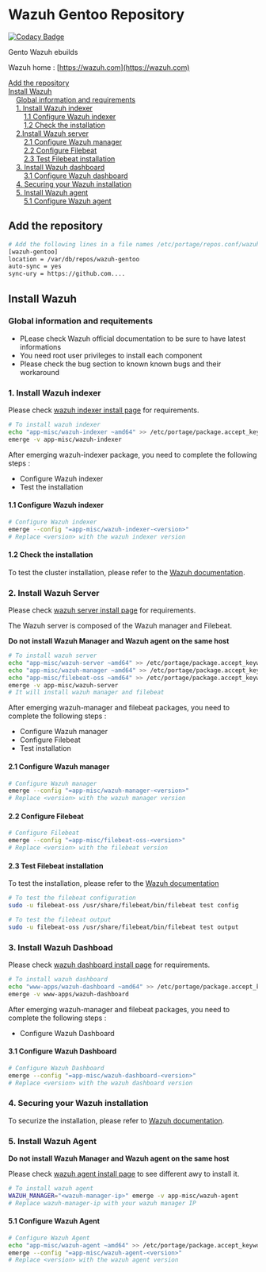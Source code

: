 # Wazuh Gentoo Repository

[![Codacy Badge](https://api.codacy.com/project/badge/Grade/7c296f154be2472ab330739575e44b05)](https://app.codacy.com/gh/tthh430/wazuh-gentoo?utm_source=github.com&utm_medium=referral&utm_content=tthh430/wazuh-gentoo&utm_campaign=Badge_Grade)

Gento Wazuh ebuilds

Wazuh home : [https://wazuh.com](https://wazuh.com)

[Add the repository](#add-the-repository)\
[Install Wazuh](#install-wazuh)\
&nbsp;&nbsp;&nbsp;&nbsp;[Global information and requirements](#global-information-and-requitements)\
&nbsp;&nbsp;&nbsp;&nbsp;[1. Install Wazuh indexer](#1-install-wazuh-indexer)\
&nbsp;&nbsp;&nbsp;&nbsp;&nbsp;&nbsp;&nbsp;&nbsp;[1.1 Configure Wazuh indexer](#11-configure-wazuh-indexer)\
&nbsp;&nbsp;&nbsp;&nbsp;&nbsp;&nbsp;&nbsp;&nbsp;[1.2 Check the installation](#12-check-the-installation)\
&nbsp;&nbsp;&nbsp;&nbsp;[2.Install Wazuh server](#2-install-wazuh-server)\
&nbsp;&nbsp;&nbsp;&nbsp;&nbsp;&nbsp;&nbsp;&nbsp;[2.1 Configure Wazuh manager](#21-configure-wazuh-manager)\
&nbsp;&nbsp;&nbsp;&nbsp;&nbsp;&nbsp;&nbsp;&nbsp;[2.2 Configure Filebeat](#22-configure-filebeat)\
&nbsp;&nbsp;&nbsp;&nbsp;&nbsp;&nbsp;&nbsp;&nbsp;[2.3 Test Filebeat installation](#23-test-filebeat-installation)\
&nbsp;&nbsp;&nbsp;&nbsp;[3. Install Wazuh dashboard](#3-install-wazuh-dashboad)\
&nbsp;&nbsp;&nbsp;&nbsp;&nbsp;&nbsp;&nbsp;&nbsp;[3.1 Configure Wazuh dashboard](#31-configure-wazuh-dashboard)\
&nbsp;&nbsp;&nbsp;&nbsp;[4. Securing your Wazuh installation](#4-securing-your-wazuh-installation)\
&nbsp;&nbsp;&nbsp;&nbsp;[5. Install Wazuh agent](#5-install-wazuh-agent)\
&nbsp;&nbsp;&nbsp;&nbsp;&nbsp;&nbsp;&nbsp;&nbsp;[5.1 Configure Wazuh agent](#51-configure-wazuh-agent)

## Add the repository

```bash
# Add the following lines in a file names /etc/portage/repos.conf/wazuh-gentoo.conf
[wazuh-gentoo]
location = /var/db/repos/wazuh-gentoo
auto-sync = yes
sync-ury = https://github.com....
```

## Install Wazuh

### Global information and requitements

* PLease check Wazuh official documentation to be sure to have latest informations 
* You need root user privileges to install each component
* Please check the bug section to known known bugs and their workaround

### 1. Install Wazuh indexer

Please check [wazuh indexer install page](https://documentation.wazuh.com/current/installation-guide/wazuh-indexer/index.html) for requirements.

```bash
# To install wazuh indexer
echo "app-misc/wazuh-indexer ~amd64" >> /etc/portage/package.accept_keywords/wazuh-gentoo
emerge -v app-misc/wazuh-indexer
```

After emerging wazuh-indexer package, you need to complete the following steps :
- Configure Wazuh indexer
- Test the installation

#### 1.1 Configure Wazuh indexer

```bash
# Configure Wazuh indexer
emerge --config "=app-misc/wazuh-indexer-<version>"
# Replace <version> with the wazuh indexer version
```

#### 1.2 Check the installation

To test the cluster installation, please refer to the [Wazuh documentation](https://documentation.wazuh.com/current/installation-guide/wazuh-indexer/step-by-step.html#testing-the-cluster-installation).


### 2. Install Wazuh Server

Please check [wazuh server install page](https://documentation.wazuh.com/current/installation-guide/wazuh-server/index.html) for requirements.

The Wazuh server is composed of the Wazuh manager and Filebeat. 

**Do not install Wazuh Manager and Wazuh agent on the same host**

```bash 
# To install wazuh server
echo "app-misc/wazuh-server ~amd64" >> /etc/portage/package.accept_keywords/wazuh-gentoo
echo "app-misc/wazuh-manager ~amd64" >> /etc/portage/package.accept_keywords/wazuh-gentoo
echo "app-misc/filebeat-oss ~amd64" >> /etc/portage/package.accept_keywords/wazuh-gentoo
emerge -v app-misc/wazuh-server
# It will install wazuh manager and filebeat
```

After emerging wazuh-manager and filebeat packages, you need to complete the following steps :
- Configure Wazuh manager
- Configure Filebeat
- Test installation

#### 2.1 Configure Wazuh manager

```bash
# Configure Wazuh manager
emerge --config "=app-misc/wazuh-manager-<version>"
# Replace <version> with the wazuh manager version
```

#### 2.2 Configure Filebeat

```bash
# Configure Filebeat
emerge --config "=app-misc/filebeat-oss-<version>"
# Replace <version> with the filebeat version
```

#### 2.3 Test Filebeat installation

To test the installation, please refer to the [Wazuh documentation](https://documentation.wazuh.com/current/installation-guide/wazuh-server/step-by-step.html#starting-the-filebeat-service)

```bash
# To test the filebeat configuration
sudo -u filebeat-oss /usr/share/filebeat/bin/filebeat test config

# To test the filebeat output
sudo -u filebeat-oss /usr/share/filebeat/bin/filebeat test output
```

### 3. Install Wazuh Dashboad

Please check [wazuh dashboard install page](https://documentation.wazuh.com/current/installation-guide/wazuh-dashboard/index.html) for requirements.

```bash 
# To install wazuh dashboard
echo "www-apps/wazuh-dashboard ~amd64" >> /etc/portage/package.accept_keywords/wazuh-gentoo
emerge -v www-apps/wazuh-dashboard
```

After emerging wazuh-manager and filebeat packages, you need to complete the following steps :
- Configure Wazuh Dashboard

#### 3.1 Configure Wazuh Dashboard

```bash
# Configure Wazuh Dashboard
emerge --config "=app-misc/wazuh-dashboard-<version>"
# Replace <version> with the wazuh dashboard version
```

### 4. Securing your Wazuh installation

To securize the installation, please refer to [Wazuh documentation](https://documentation.wazuh.com/current/installation-guide/wazuh-dashboard/step-by-step.html#securing-your-wazuh-installation).

### 5. Install Wazuh Agent

**Do not install Wazuh Manager and Wazuh agent on the same host**

Please check [wazuh agent install page](https://documentation.wazuh.com/current/installation-guide/wazuh-agent/index.html) to see different awy to install it.

```bash 
# To install wazuh agent
WAZUH_MANAGER="<wazuh-manager-ip>" emerge -v app-misc/wazuh-agent
# Replace wazuh-manager-ip with your wazuh manager IP
```

#### 5.1 Configure Wazuh Agent

```bash
# Configure Wazuh Agent
echo "app-misc/wazuh-agent ~amd64" >> /etc/portage/package.accept_keywords/wazuh-gentoo
emerge --config "=app-misc/wazuh-agent-<version>"
# Replace <version> with the wazuh agent version
```
